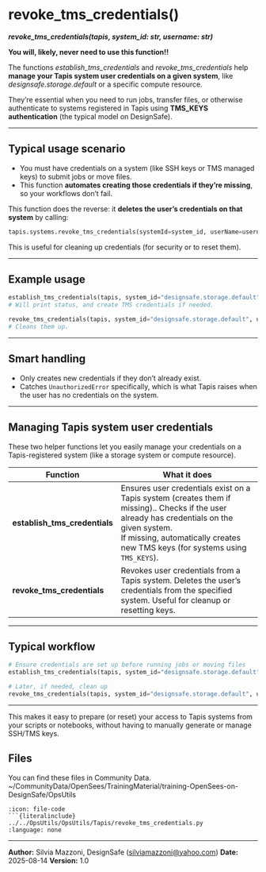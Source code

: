 # revoke_tms_credentials()
***revoke_tms_credentials(tapis, system_id: str, username: str)***

**You will, likely, never need to use this function!!**

The functions *establish_tms_credentials* and *revoke_tms_credentials* help **manage your Tapis system user credentials on a given system**, like *designsafe.storage.default* or a specific compute resource.

They’re essential when you need to run jobs, transfer files, or otherwise authenticate to systems registered in Tapis using **TMS\_KEYS authentication** (the typical model on DesignSafe).


---

## Typical usage scenario

* You must have credentials on a system (like SSH keys or TMS managed keys) to submit jobs or move files.
* This function **automates creating those credentials if they’re missing**, so your workflows don’t fail.



This function does the reverse: it **deletes the user’s credentials on that system** by calling:

```python
tapis.systems.revoke_tms_credentials(systemId=system_id, userName=username)
```

This is useful for cleaning up credentials (for security or to reset them).

---

## Example usage

```python
establish_tms_credentials(tapis, system_id="designsafe.storage.default", username="jdoe")
# Will print status, and create TMS credentials if needed.

revoke_tms_credentials(tapis, system_id="designsafe.storage.default", username="jdoe")
# Cleans them up.
```

---

## Smart handling

* Only creates new credentials if they don’t already exist.
* Catches `UnauthorizedError` specifically, which is what Tapis raises when the user has no credentials on the system.

---


##  Managing Tapis system user credentials

These two helper functions let you easily manage your credentials on a Tapis-registered system (like a storage system or compute resource).

| Function                     | What it does |
|-------------------------------|--------------|
| **establish_tms_credentials** | Ensures user credentials exist on a Tapis system (creates them if missing).. Checks if the user already has credentials on the given system. <br> If missing, automatically creates new TMS keys (for systems using `TMS_KEYS`). |
| **revoke_tms_credentials**    | Revokes user credentials from a Tapis system. Deletes the user’s credentials from the specified system. Useful for cleanup or resetting keys. |

---

##  Typical workflow

```python
# Ensure credentials are set up before running jobs or moving files
establish_tms_credentials(tapis, system_id="designsafe.storage.default", username="jdoe")

# Later, if needed, clean up
revoke_tms_credentials(tapis, system_id="designsafe.storage.default", username="jdoe")
````

---

This makes it easy to prepare (or reset) your access to Tapis systems from your scripts or notebooks, without having to manually generate or manage SSH/TMS keys.

## Files
You can find these files in Community Data.
~/CommunityData/OpenSees/TrainingMaterial/training-OpenSees-on-DesignSafe/OpsUtils

```{dropdown} revoke_tms_credentials.py
:icon: file-code
```{literalinclude} ../../OpsUtils/OpsUtils/Tapis/revoke_tms_credentials.py
:language: none
```


---

**Author:** Silvia Mazzoni, DesignSafe (silviamazzoni@yahoo.com)
**Date:** 2025-08-14
**Version:** 1.0